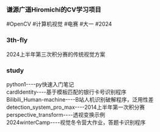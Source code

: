 ### 谦源广道Hiromichi的CV学习项目
#OpenCV #计算机视觉 #电赛 #大一 #2024

### 3th-fly
2024上半年第三次积分赛的传统视觉方案

### study
python1----py快速入门笔记  
cardIdentity----基于模板匹配的银行卡号识别程序  
Bilibili_Human-machine----B站人机识别破解程序，泛用性差  
detection_system_pro_max----2014上半年第一次积分赛  
perspective_transform----透视变换示例  
2024winterCamp----视觉冬令营大作业，答题卡识别程序  
